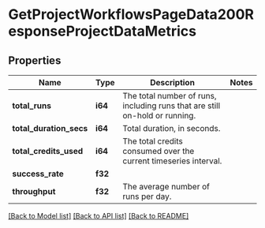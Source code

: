 # GetProjectWorkflowsPageData200ResponseProjectDataMetrics

## Properties

Name | Type | Description | Notes
------------ | ------------- | ------------- | -------------
**total_runs** | **i64** | The total number of runs, including runs that are still on-hold or running. | 
**total_duration_secs** | **i64** | Total duration, in seconds. | 
**total_credits_used** | **i64** | The total credits consumed over the current timeseries interval. | 
**success_rate** | **f32** |  | 
**throughput** | **f32** | The average number of runs per day. | 

[[Back to Model list]](../README.md#documentation-for-models) [[Back to API list]](../README.md#documentation-for-api-endpoints) [[Back to README]](../README.md)


